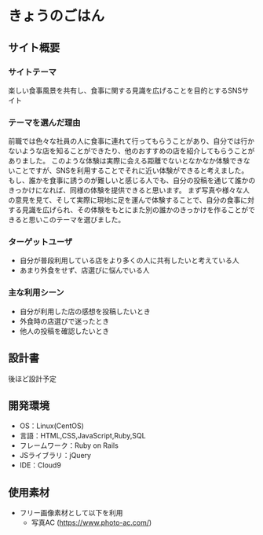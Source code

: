 # きょうのごはん　​
## サイト概要
### サイトテーマ
楽しい食事風景を共有し、食事に関する見識を広げることを目的とするSNSサイト
​
### テーマを選んだ理由
前職では色々な社員の人に食事に連れて行ってもらうことがあり、自分では行かないような店を知ることができたり、他のおすすめの店を紹介してもらうことがありました。
このような体験は実際に会える距離でないとなかなか体験できないことですが、SNSを利用することでそれに近い体験ができると考えました。
もし、誰かを食事に誘うのが難しいと感じる人でも、自分の投稿を通じて誰かのきっかけになれば、同様の体験を提供できると思います。
まず写真や様々な人の意見を見て、そして実際に現地に足を運んで体験することで、自分の食事に対する見識を広げられ、その体験をもとにまた別の誰かのきっかけを作ることができると思いこのテーマを選びました。
​
### ターゲットユーザ
- 自分が普段利用している店をより多くの人に共有したいと考えている人
- あまり外食をせず、店選びに悩んでいる人
​
### 主な利用シーン
- 自分が利用した店の感想を投稿したいとき
- 外食時の店選びで迷ったとき
- 他人の投稿を確認したいとき
​
## 設計書
後ほど設計予定
​
## 開発環境
- OS：Linux(CentOS)
- 言語：HTML,CSS,JavaScript,Ruby,SQL
- フレームワーク：Ruby on Rails
- JSライブラリ：jQuery
- IDE：Cloud9
​
## 使用素材
- フリー画像素材として以下を利用
  - 写真AC (https://www.photo-ac.com/)
